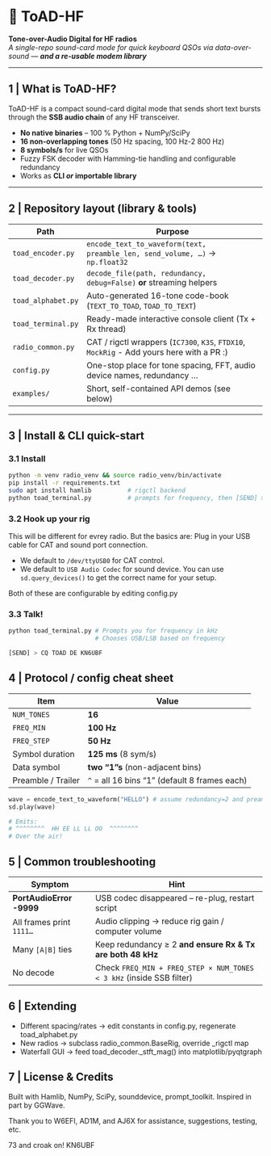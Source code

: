 # 🐸 ToAD-HF  
**Tone-over-Audio Digital for HF radios**  
_A single-repo sound-card mode for quick keyboard QSOs via data-over-sound — **and a re-usable modem library**_

---

## 1 | What is ToAD-HF?  
ToAD-HF is a compact sound-card digital mode that sends short text bursts through the **SSB audio chain** of any HF transceiver.

* **No native binaries** – 100 % Python + NumPy/SciPy  
* **16 non-overlapping tones** (50 Hz spacing, 100 Hz-2 800 Hz)  
* **8 symbols/s** for live QSOs  
* Fuzzy FSK decoder with Hamming-tie handling and configurable redundancy  
* Works as **CLI _or_ importable library**

---

## 2 | Repository layout (library & tools)

| Path | Purpose |
|------|---------|
| `toad_encoder.py` | `encode_text_to_waveform(text, preamble_len, send_volume, …)` → `np.float32` |
| `toad_decoder.py` | `decode_file(path, redundancy, debug=False)` **or** streaming helpers |
| `toad_alphabet.py` | Auto-generated 16-tone code-book (`TEXT_TO_TOAD`, `TOAD_TO_TEXT`) |
| `toad_terminal.py` | Ready-made interactive console client (Tx + Rx thread) |
| `radio_common.py` | CAT / rigctl wrappers (`IC7300`, `K3S`, `FTDX10`, `MockRig` - Add yours here with a PR :)  |
| `config.py` | One-stop place for tone spacing, FFT, audio device names, redundancy … |
| `examples/` | Short, self-contained API demos (see below) |

---

## 3 | Install & CLI quick-start

### 3.1 Install
```bash
python -m venv radio_venv && source radio_venv/bin/activate
pip install -r requirements.txt
sudo apt install hamlib          # rigctl backend
python toad_terminal.py          # prompts for frequency, then [SEND] >
```
### 3.2 Hook up your rig

This will be different for evrey radio. But the basics are: Plug in your USB cable for CAT and sound port connection. 

- We default to `/dev/ttyUSB0` for CAT control.
- We default to `USB Audio Codec` for sound device. You can use `sd.query_devices()` to get the correct name for your setup.

Both of these are configurable by editing config.py

### 3.3 Talk!

```bash
python toad_terminal.py # Prompts you for frequency in kHz
                        # Chooses USB/LSB based on frequency

[SEND] > CQ TOAD DE KN6UBF
```
## 4 | Protocol / config cheat sheet

| Item               | Value                                         |
| ------------------ | --------------------------------------------- |
| `NUM_TONES`        | **16**                                        |
| `FREQ_MIN`         | **100 Hz**                                    |
| `FREQ_STEP`        | **50 Hz**                                     |
| Symbol duration    | **125 ms** (8 sym/s)                          |
| Data symbol        | **two “1”s** (non-adjacent bins)              |
| Preamble / Trailer | `^` = all 16 bins “1” (default 8 frames each) |

```python
wave = encode_text_to_waveform("HELLO") # assume redundancy=2 and preamble_len=8 from config file
sd.play(wave)

# Emits:
# ^^^^^^^^  HH EE LL LL OO  ^^^^^^^^
# Over the air!
```
## 5 | Common troubleshooting

| Symptom                  | Hint                                                                 |
| ------------------------ | -------------------------------------------------------------------- |
| **PortAudioError -9999** | USB codec disappeared – re-plug, restart script                      |
| All frames print `1111…` | Audio clipping → reduce rig gain / computer volume                   |
| Many `[A\|B]` ties       | Keep redundancy ≥ 2 **and ensure Rx & Tx are both 48 kHz**           |
| No decode                | Check `FREQ_MIN + FREQ_STEP × NUM_TONES < 3 kHz` (inside SSB filter) |

## 6 | Extending

- Different spacing/rates → edit constants in config.py, regenerate toad_alphabet.py
- New radios → subclass radio_common.BaseRig, override _rigctl map
- Waterfall GUI → feed toad_decoder.\_stft_mag() into matplotlib/pyqtgraph

## 7 | License & Credits

Built with Hamlib, NumPy, SciPy, sounddevice, prompt_toolkit. Inspired in part by GGWave. 

Thank you to W6EFI, AD1M, and AJ6X for assistance, suggestions, testing, etc.

73 and croak on! KN6UBF